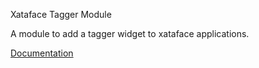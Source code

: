 Xataface Tagger Module

A module to add a tagger widget to xataface applications.

[Documentation](http://xataface.com/dox/modules/tagger/latest/index.html)
